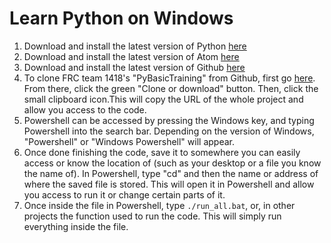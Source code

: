 # Learn Python on Windows

1. Download and install the latest version of Python [here](https://www.python.org/downloads/)
2. Download and install the latest version of Atom [here](https://atom.io/)
3. Download and install the latest version of Github [here](https://desktop.github.com/)
4. To clone FRC team 1418's "PyBasicTraining" from Github, first go [here](https://github.com/frc1418/pybasictraining). 
From there, click the green "Clone or download" button. Then, click the small clipboard icon.This will copy the URL of the whole 
project and allow you access to the code.
5. Powershell can be accessed by pressing the Windows key, and typing Powershell into the search bar. Depending on the version of
Windows, "Powershell" or "Windows Powershell" will appear.
6. Once done finishing the code, save it to somewhere you can easily access or know the location of (such as your desktop or
a file you know the name of). In Powershell, type "cd" and then the name or address of where the saved file is stored. This will open
it in Powershell and allow you access to run it or change certain parts of it.
7. Once inside the file in Powershell, type `./run_all.bat`, or, in other projects the function used to run the code. This will
simply run everything inside the file.

